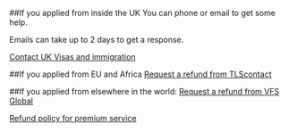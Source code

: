 ##If you applied from inside the UK
You can phone or email to get some help.

Emails can take up to 2 days to get a response.

[Contact UK Visas and immigration](https://www.gov.uk/contact-ukvi-inside-outside-uk)


##If you applied from EU and Africa
[Request a refund from TLScontact](https://pos.tlscontact.com/msq_en/refund)

##If you applied from elsewhere in the world: 
[Request a refund from VFS Global](https://www.vfsglobal.co.uk/au/en/request-a-refund)

[Refund policy for premium service](https://www.vfsglobal.co.uk/au/en/terms-and-conditions#4)


